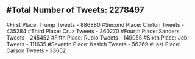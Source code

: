 #Total Number of Tweets: 2278497 
---
#First Place: Trump Tweets - 886880
#Second Place: Clinton Tweets - 435284
#Third Place: Cruz Tweets - 360270
#Fourth Place: Sanders Tweets - 245452
#Fifth Place: Rubio Tweets - 149055
#Sixth Place: Jeb! Tweets - 111635
#Seventh Place: Kasich Tweets - 56269
#Last Place: Carson Tweets - 33652
